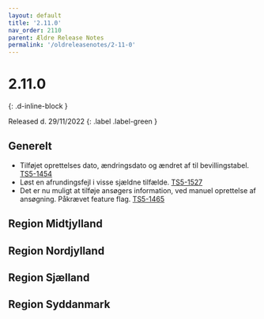 ```yaml
---
layout: default
title: '2.11.0'
nav_order: 2110
parent: Ældre Release Notes
permalink: '/oldreleasenotes/2-11-0'
---
```


# 2.11.0
{: .d-inline-block }

Released d. 29/11/2022
{: .label .label-green }

## Generelt
- Tilføjet oprettelses dato, ændringsdato og ændret af til bevillingstabel. [TS5-1454](https://sd.trifork.com/browse/TS5-1454)
- Løst en afrundingsfejl i visse sjældne tilfælde. [TS5-1527](https://sd.trifork.com/browse/TS5-1527)
- Det er nu muligt at tilføje ansøgers information, ved manuel oprettelse af ansøgning. Påkrævet feature flag. [TS5-1465](https://sd.trifork.com/browse/TS5-1465)

## Region Midtjylland

## Region Nordjylland

## Region Sjælland

## Region Syddanmark
